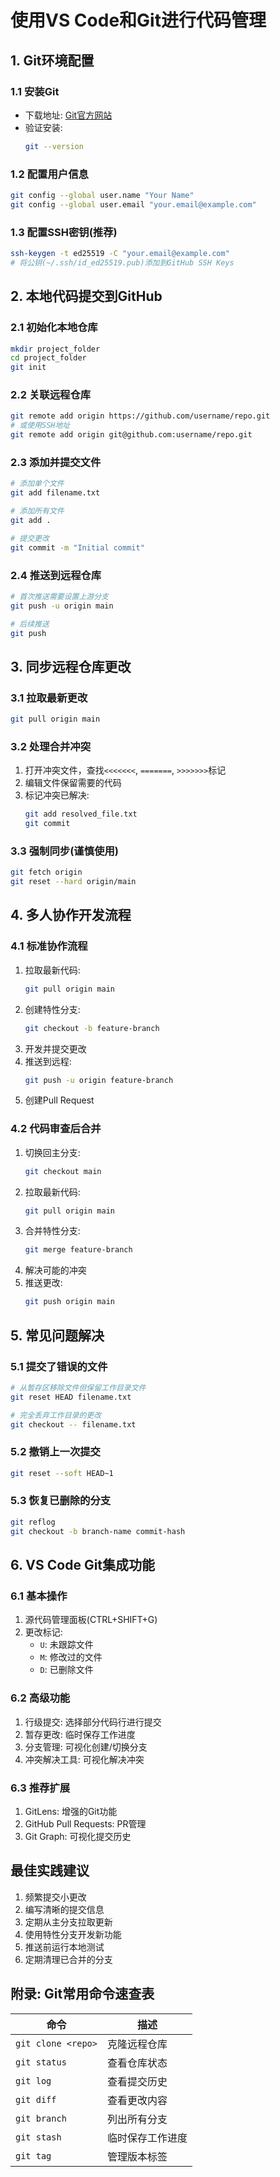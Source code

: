 # 使用VS Code和Git进行代码管理

## 1. Git环境配置

### 1.1 安装Git
- 下载地址: [Git官方网站](https://git-scm.com/)
- 验证安装: 
  ```bash
  git --version
  ```

### 1.2 配置用户信息
```bash
git config --global user.name "Your Name"
git config --global user.email "your.email@example.com"
```

### 1.3 配置SSH密钥(推荐)
```bash
ssh-keygen -t ed25519 -C "your.email@example.com"
# 将公钥(~/.ssh/id_ed25519.pub)添加到GitHub SSH Keys
```

## 2. 本地代码提交到GitHub

### 2.1 初始化本地仓库
```bash
mkdir project_folder
cd project_folder
git init
```

### 2.2 关联远程仓库
```bash
git remote add origin https://github.com/username/repo.git
# 或使用SSH地址
git remote add origin git@github.com:username/repo.git
```

### 2.3 添加并提交文件
```bash
# 添加单个文件
git add filename.txt

# 添加所有文件
git add .

# 提交更改
git commit -m "Initial commit"
```

### 2.4 推送到远程仓库
```bash
# 首次推送需要设置上游分支
git push -u origin main

# 后续推送
git push
```

## 3. 同步远程仓库更改

### 3.1 拉取最新更改
```bash
git pull origin main
```

### 3.2 处理合并冲突
1. 打开冲突文件，查找`<<<<<<<`, `=======`, `>>>>>>>`标记
2. 编辑文件保留需要的代码
3. 标记冲突已解决:
   ```bash
   git add resolved_file.txt
   git commit
   ```

### 3.3 强制同步(谨慎使用)
```bash
git fetch origin
git reset --hard origin/main
```

## 4. 多人协作开发流程

### 4.1 标准协作流程
1. 拉取最新代码:
   ```bash
   git pull origin main
   ```
2. 创建特性分支:
   ```bash
   git checkout -b feature-branch
   ```
3. 开发并提交更改
4. 推送到远程:
   ```bash
   git push -u origin feature-branch
   ```
5. 创建Pull Request

### 4.2 代码审查后合并
1. 切换回主分支:
   ```bash
   git checkout main
   ```
2. 拉取最新代码:
   ```bash
   git pull origin main
   ```
3. 合并特性分支:
   ```bash
   git merge feature-branch
   ```
4. 解决可能的冲突
5. 推送更改:
   ```bash
   git push origin main
   ```

## 5. 常见问题解决

### 5.1 提交了错误的文件
```bash
# 从暂存区移除文件但保留工作目录文件
git reset HEAD filename.txt

# 完全丢弃工作目录的更改
git checkout -- filename.txt
```

### 5.2 撤销上一次提交
```bash
git reset --soft HEAD~1
```

### 5.3 恢复已删除的分支
```bash
git reflog
git checkout -b branch-name commit-hash
```

## 6. VS Code Git集成功能

### 6.1 基本操作
1. 源代码管理面板(CTRL+SHIFT+G)
2. 更改标记:
   - `U`: 未跟踪文件
   - `M`: 修改过的文件
   - `D`: 已删除文件

### 6.2 高级功能
1. 行级提交: 选择部分代码行进行提交
2. 暂存更改: 临时保存工作进度
3. 分支管理: 可视化创建/切换分支
4. 冲突解决工具: 可视化解决冲突

### 6.3 推荐扩展
1. GitLens: 增强的Git功能
2. GitHub Pull Requests: PR管理
3. Git Graph: 可视化提交历史

## 最佳实践建议
1. 频繁提交小更改
2. 编写清晰的提交信息
3. 定期从主分支拉取更新
4. 使用特性分支开发新功能
5. 推送前运行本地测试
6. 定期清理已合并的分支

## 附录: Git常用命令速查表

| 命令               | 描述             |
| ------------------ | ---------------- |
| `git clone <repo>` | 克隆远程仓库     |
| `git status`       | 查看仓库状态     |
| `git log`          | 查看提交历史     |
| `git diff`         | 查看更改内容     |
| `git branch`       | 列出所有分支     |
| `git stash`        | 临时保存工作进度 |
| `git tag`          | 管理版本标签     |
